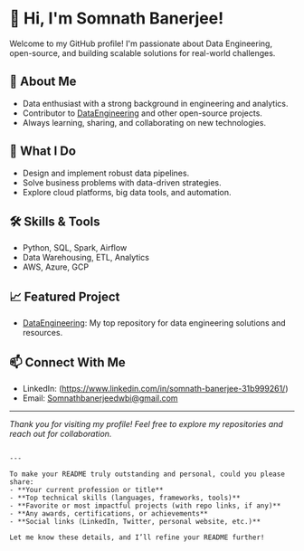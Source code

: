 # 👋 Hi, I'm Somnath Banerjee!

Welcome to my GitHub profile! I'm passionate about Data Engineering, open-source, and building scalable solutions for real-world challenges.

## 🚀 About Me
- Data enthusiast with a strong background in engineering and analytics.
- Contributor to [DataEngineering](https://github.com/somnathbanerjeedwbi-tech/DataEngineering) and other open-source projects.
- Always learning, sharing, and collaborating on new technologies.

## 💼 What I Do
- Design and implement robust data pipelines.
- Solve business problems with data-driven strategies.
- Explore cloud platforms, big data tools, and automation.

## 🛠️ Skills & Tools
- Python, SQL, Spark, Airflow
- Data Warehousing, ETL, Analytics
- AWS, Azure, GCP

## 📈 Featured Project
- [DataEngineering](https://github.com/somnathbanerjeedwbi-tech/DataEngineering): My top repository for data engineering solutions and resources.

## 📫 Connect With Me
- LinkedIn: (https://www.linkedin.com/in/somnath-banerjee-31b999261/)
- Email: Somnathbanerjeedwbi@gmail.com

---

_Thank you for visiting my profile! Feel free to explore my repositories and reach out for collaboration._

```

---

To make your README truly outstanding and personal, could you please share:
- **Your current profession or title**
- **Top technical skills (languages, frameworks, tools)**
- **Favorite or most impactful projects (with repo links, if any)**
- **Any awards, certifications, or achievements**
- **Social links (LinkedIn, Twitter, personal website, etc.)**

Let me know these details, and I’ll refine your README further!
